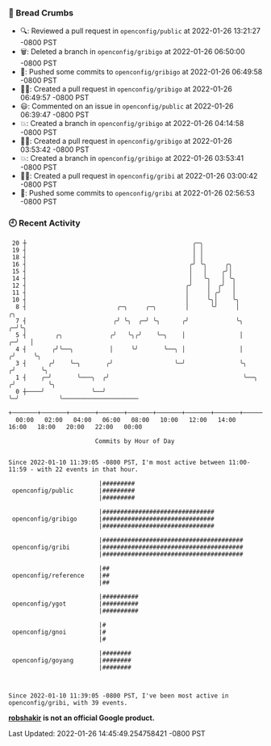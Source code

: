 ### 🍞 Bread Crumbs

 * 🔍: Reviewed a pull request in  `openconfig/public` at 2022-01-26 13:21:27 -0800 PST
 * 🗑: Deleted a branch in `openconfig/gribigo` at 2022-01-26 06:50:00 -0800 PST
 * 🚢: Pushed some commits to `openconfig/gribigo` at 2022-01-26 06:49:58 -0800 PST
 * ✍🏼: Created a pull request in `openconfig/gribigo` at 2022-01-26 06:49:57 -0800 PST
 * 😃: Commented on an issue in `openconfig/public` at 2022-01-26 06:39:47 -0800 PST
 * 💥: Created a branch in `openconfig/gribigo` at 2022-01-26 04:14:58 -0800 PST
 * ✍🏼: Created a pull request in `openconfig/gribigo` at 2022-01-26 03:53:42 -0800 PST
 * 💥: Created a branch in `openconfig/gribigo` at 2022-01-26 03:53:41 -0800 PST
 * ✍🏼: Created a pull request in `openconfig/gribi` at 2022-01-26 03:00:42 -0800 PST
 * 🚢: Pushed some commits to `openconfig/gribi` at 2022-01-26 02:56:53 -0800 PST

### 🕘 Recent Activity
```
 20 ┼                                              ╭─╮
 19 ┤                                              │ │
 18 ┤                                              │ │
 16 ┤                                             ╭╯ ╰╮     ╭╮
 15 ┤                                             │   │    ╭╯│
 14 ┤                                             │   ╰╮   │ ╰╮
 12 ┤                                            ╭╯    │  ╭╯  │
 11 ┤                                            │     │ ╭╯   │
 10 ┤                                            │     ╰╮│    ╰╮
  8 ┤                         ╭─╮     ╭─╮        │      ╰╯     │             ╭╮
  7 ┤                        ╭╯ ╰╮  ╭─╯ ╰╮      ╭╯             ╰╮          ╭─╯╰╮
  5 ┤        ╭╮             ╭╯   ╰╮╭╯    ╰─╮    │               │        ╭─╯   │
  4 ┤       ╭╯╰──╮          │     ╰╯       ╰──╮ │               │       ╭╯     ╰╮
  3 ┤      ╭╯    ╰─╮       ╭╯                 ╰─╯               ╰╮     ╭╯       ╰╮
  1 ┤    ╭─╯       ╰───╮  ╭╯                                     ╰──╮ ╭╯         ╰╮
  0 ┼────╯             ╰──╯                                         ╰─╯           ╰─────────────────────
    +───────+───────+───────+───────+───────+───────+───────+───────+───────+───────+───────+───────+────
  00:00   02:00   04:00   06:00   08:00   10:00   12:00   14:00   16:00   18:00   20:00   22:00   00:00   

						Commits by Hour of Day


Since 2022-01-10 11:39:05 -0800 PST, I'm most active between 11:00-11:59 - with 22 events in that hour.

```



```
                         |#########
 openconfig/public       |#########
                         |#########

                         |###############################
 openconfig/gribigo      |###############################
                         |###############################

                         |#######################################
 openconfig/gribi        |#######################################
                         |#######################################

                         |##
 openconfig/reference    |##
                         |##

                         |##########
 openconfig/ygot         |##########
                         |##########

                         |#
 openconfig/gnoi         |#
                         |#

                         |########
 openconfig/goyang       |########
                         |########



Since 2022-01-10 11:39:05 -0800 PST, I've been most active in openconfig/gribi, with 39 events.

```
**[robshakir](mailto:robjs@google.com) is not an official Google product.**  


Last Updated: 2022-01-26 14:45:49.254758421 -0800 PST
